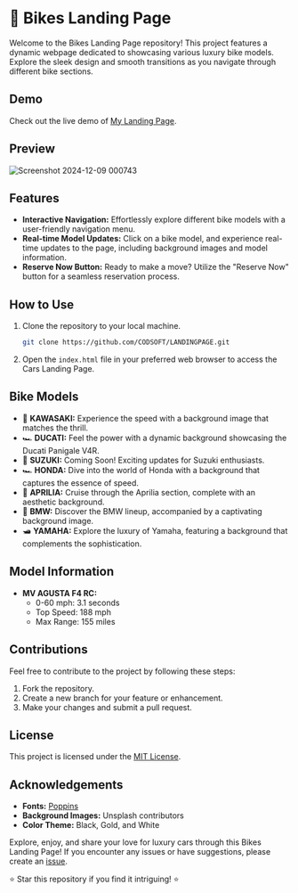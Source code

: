 # 🚗 Bikes Landing Page

Welcome to the Bikes Landing Page repository! This project features a dynamic webpage dedicated to showcasing various luxury bike models. Explore the sleek design and smooth transitions as you navigate through different bike sections.

## Demo

Check out the live demo of [My Landing Page](https://bhavy-upreti-landing-page.netlify.app/).

## Preview

![Screenshot 2024-12-09 000743](https://github.com/user-attachments/assets/37340e46-8f51-417d-ba42-30510564b66c)


## Features
- **Interactive Navigation:** Effortlessly explore different bike models with a user-friendly navigation menu.
- **Real-time Model Updates:** Click on a bike model, and experience real-time updates to the page, including background images and model information.
- **Reserve Now Button:** Ready to make a move? Utilize the "Reserve Now" button for a seamless reservation process.

## How to Use
1. Clone the repository to your local machine.
   ```bash
   git clone https://github.com/CODSOFT/LANDINGPAGE.git
   ```

2. Open the `index.html` file in your preferred web browser to access the Cars Landing Page.

## Bike Models
- 🚗 **KAWASAKI:** Experience the speed with a background image that matches the thrill.
- 🏎️ **DUCATI:** Feel the power with a dynamic background showcasing the Ducati Panigale V4R.
- 🚀 **SUZUKI:** Coming Soon! Exciting updates for Suzuki enthusiasts.
- 🏎️ **HONDA:** Dive into the world of Honda with a background that captures the essence of speed.
- 🚙 **APRILIA:** Cruise through the Aprilia section, complete with an aesthetic background.
- 🚗 **BMW:** Discover the BMW lineup, accompanied by a captivating background image.
- 🛥️ **YAMAHA:** Explore the luxury of Yamaha, featuring a background that complements the sophistication.

## Model Information
- **MV AGUSTA F4 RC:**
  - 0-60 mph: 3.1 seconds
  - Top Speed: 188 mph
  - Max Range: 155 miles

## Contributions
Feel free to contribute to the project by following these steps:
1. Fork the repository.
2. Create a new branch for your feature or enhancement.
3. Make your changes and submit a pull request.

## License
This project is licensed under the [MIT License](LICENSE).

## Acknowledgements
- **Fonts:** [Poppins](https://fonts.google.com/specimen/Poppins)
- **Background Images:** Unsplash contributors
- **Color Theme:** Black, Gold, and White

Explore, enjoy, and share your love for luxury cars through this Bikes Landing Page! If you encounter any issues or have suggestions, please create an [issue](https://github.com/your-username/bhavyup/issues). 


⭐ Star this repository if you find it intriguing! ⭐
